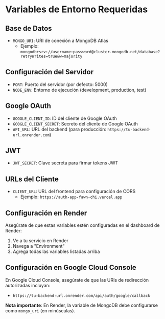 # Variables de Entorno Requeridas

## Base de Datos
- `MONGO_URI`: URI de conexión a MongoDB Atlas
  - Ejemplo: `mongodb+srv://username:password@cluster.mongodb.net/database?retryWrites=true&w=majority`

## Configuración del Servidor
- `PORT`: Puerto del servidor (por defecto: 5000)
- `NODE_ENV`: Entorno de ejecución (development, production, test)

## Google OAuth
- `GOOGLE_CLIENT_ID`: ID del cliente de Google OAuth
- `GOOGLE_CLIENT_SECRET`: Secreto del cliente de Google OAuth
- `API_URL`: URL del backend (para producción: `https://tu-backend-url.onrender.com`)

## JWT
- `JWT_SECRET`: Clave secreta para firmar tokens JWT

## URLs del Cliente
- `CLIENT_URL`: URL del frontend para configuración de CORS
  - Ejemplo: `https://auth-app-fawn-chi.vercel.app`

## Configuración en Render
Asegúrate de que estas variables estén configuradas en el dashboard de Render:
1. Ve a tu servicio en Render
2. Navega a "Environment"
3. Agrega todas las variables listadas arriba

## Configuración en Google Cloud Console
En Google Cloud Console, asegúrate de que las URIs de redirección autorizadas incluyan:
- `https://tu-backend-url.onrender.com/api/auth/google/callback`

**Nota importante**: En Render, la variable de MongoDB debe configurarse como `mongo_uri` (en minúsculas). 